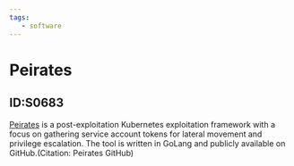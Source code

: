 ```yaml
---
tags:
   - software
---
```

# Peirates
## ID:S0683
[Peirates](/mitre/software/S0683) is a post-exploitation Kubernetes exploitation framework with a focus on gathering service account tokens for lateral movement and privilege escalation. The tool is written in GoLang and publicly available on GitHub.(Citation: Peirates GitHub)
